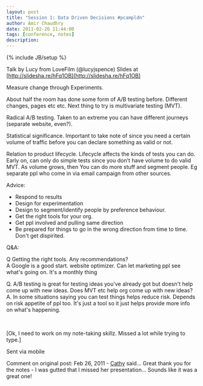 ```yaml
---
layout: post
title: "Session 1: Data Driven Decisions #pcampldn"
author: Amir Chaudhry
date: 2011-02-26 11:44:00
tags: [conference, notes]
description:
---
```

{% include JB/setup %}

Talk by Lucy from LoveFilm (@lucyjspence) Slides at
[http://slidesha.re/hFq1OB](http://slidesha.re/hFq1OB)

Measure change through Experiments.

About half the room has done some form of A/B testing before. Different changes, pages etc etc. Next thing to try is multivariate testing (MVT).

Radical A/B testing. Taken to an extreme you can have different journeys (separate website, even?).

Statistical significance. Important to take note of since you need a certain volume of traffic before you can declare something as valid or not.

Relation to product lifecycle. Lifecycle affects the kinds of tests you can do. Early on, can only do simple tests since you don't have volume to do valid MVT. As volume grows, then You can do more stuff and segment people. Eg separate ppl who come in via email campaign from other sources.

Advice:
- Respond to results
- Design for experimentation
- Design to segment/identify people by preference behaviour.
- Get the right tools for your org.
- Get ppl involved and pulling same direction
- Be prepared for things to go in the wrong direction from time to time. Don't get dispirited.

Q&A:

Q Getting the right tools. Any recommendations? <br />
A Google is a good start. website optimizer. Can let marketing ppl see what's going on. It's a monthly thing

Q. A/B testing is great for testing ideas you've already got but doesn't help come up with new ideas. Does MVT etc help org come up with new ideas? <br />
A. In some situations saying you can test things helps reduce risk. Depends on risk appetite of ppl too. It's just a tool so it just helps provide more info on what's happening.

<br />

\[Ok, I need to work on my note-taking skillz. Missed a lot while trying to type.\]

Sent via mobile

<p class="footnote">Comment on original post: Feb 26, 2011 - 
<a href="http://cathyma.com/">Cathy</a> said...
Great thank you for the notes - I was gutted that I missed her presentation... Sounds like it was a great one!</p>
